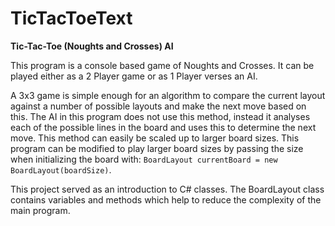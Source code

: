 # TicTacToeText
**Tic-Tac-Toe (Noughts and Crosses) AI**

This program is a console based game of Noughts and Crosses. 
It can be played either as a 2 Player game or as 1 Player verses an AI.

A 3x3 game is simple enough for an algorithm to compare the current layout against a number of possible layouts and make the next move based on this.
The AI in this program does not use this method, instead it analyses each of the possible lines in the board and uses this to determine the next move.
This method can easily be scaled up to larger board sizes. 
This program can be modified to play larger board sizes by passing the size when initializing the board with:
`BoardLayout currentBoard = new BoardLayout(boardSize)`.

This project served as an introduction to C# classes. 
The BoardLayout class contains variables and methods which help to reduce the complexity of the main program.
